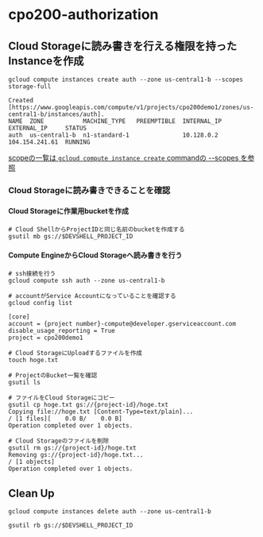 # cpo200-authorization

## Cloud Storageに読み書きを行える権限を持ったInstanceを作成

```
gcloud compute instances create auth --zone us-central1-b --scopes storage-full

Created [https://www.googleapis.com/compute/v1/projects/cpo200demo1/zones/us-central1-b/instances/auth].
NAME  ZONE           MACHINE_TYPE   PREEMPTIBLE  INTERNAL_IP  EXTERNAL_IP     STATUS
auth  us-central1-b  n1-standard-1               10.128.0.2   104.154.241.61  RUNNING
```

[scopeの一覧は `gcloud compute instance create` commandの --scopes を参照](https://cloud.google.com/sdk/gcloud/reference/compute/instances/create)

### Cloud Storageに読み書きできることを確認

#### Cloud Storageに作業用bucketを作成

```
# Cloud ShellからProjectIDと同じ名前のbucketを作成する
gsutil mb gs://$DEVSHELL_PROJECT_ID
```

#### Compute EngineからCloud Storageへ読み書きを行う

```
# ssh接続を行う
gcloud compute ssh auth --zone us-central1-b

# accountがService Accountになっていることを確認する
gcloud config list

[core]
account = {project number}-compute@developer.gserviceaccount.com
disable_usage_reporting = True
project = cpo200demo1

# Cloud StorageにUploadするファイルを作成
touch hoge.txt

# ProjectのBucket一覧を確認
gsutil ls

# ファイルをCloud Storageにコピー
gsutil cp hoge.txt gs://{project-id}/hoge.txt
Copying file://hoge.txt [Content-Type=text/plain]...
/ [1 files][    0.0 B/    0.0 B]
Operation completed over 1 objects.

# Cloud Storageのファイルを削除
gsutil rm gs://{project-id}/hoge.txt
Removing gs://{project-id}/hoge.txt...
/ [1 objects]
Operation completed over 1 objects.
```

## Clean Up

```
gcloud compute instances delete auth --zone us-central1-b

gsutil rb gs://$DEVSHELL_PROJECT_ID
```

